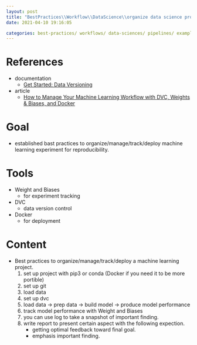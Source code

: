 ```yaml
---
layout: post
title: "BestPractices\\Workflow\\DataScience\\organize data science project with machine learning pipeline"
date: 2021-04-10 19:16:05

categories: best-practices/ workflows/ data-sciences/ pipelines/ examples/ in-progress/
---
```


# References 
* documentation
    * [Get Started: Data Versioning](https://dvc.org/doc/start/data-and-model-versioning)
* article
    * [How to Manage Your Machine Learning Workflow with DVC, Weights & Biases, and
        Docker](https://towardsdatascience.com/how-to-manage-your-machine-learning-workflow-with-dvc-weights-biases-and-docker-5529ea4e59e0)

# Goal 
* established bast practices to organize/manage/track/deploy machine learning experiment for reproducibility.

# Tools
* Weight and Biases
    * for experiment tracking
* DVC
    * data version control
* Docker
    * for deployment

# Content
* Best practices to organize/manage/track/deploy a machine learning project.
    1. set up project with pip3 or conda (Docker if you need it to be more portible)
    2. set up git
    3. load data 
    4. set up dvc 
    5. load data -> prep data -> build model -> produce model performance
    6. track model performance with Weight and Biases 
    7. you can use log to take a snapshot of important finding.
    8. write report to present certain aspect with the following expection.
        * getting optimal feedback toward final goal.
        * emphasis important finding.

